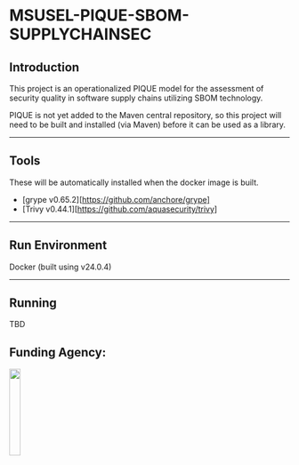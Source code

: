 # MSUSEL-PIQUE-SBOM-SUPPLYCHAINSEC
## Introduction
This project is an operationalized PIQUE model for the assessment of security quality in software supply chains utilizing SBOM technology.

PIQUE is not yet added to the Maven central repository, so this project will need to be built and installed (via Maven) before it can be used as a library.
___
## Tools
These will be automatically installed when the docker image is built.

- [grype v0.65.2][https://github.com/anchore/grype]
- [Trivy v0.44.1][https://github.com/aquasecurity/trivy]
___

## Run Environment
Docker (built using v24.0.4)
___

## Running
TBD


## Funding Agency:

[<img src="https://www.cisa.gov/profiles/cisad8_gov/themes/custom/gesso/dist/images/backgrounds/6fdaa25709d28dfb5cca.svg" width="20%" height="20%">](https://www.cisa.gov/)
